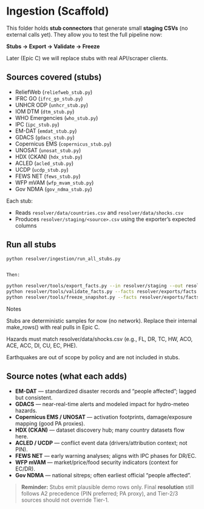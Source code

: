 # Ingestion (Scaffold)

This folder holds **stub connectors** that generate small **staging CSVs** (no external calls yet).
They allow you to test the full pipeline now:

**Stubs → Export → Validate → Freeze**

Later (Epic C) we will replace stubs with real API/scraper clients.

## Sources covered (stubs)
- ReliefWeb (`reliefweb_stub.py`)
- IFRC GO (`ifrc_go_stub.py`)
- UNHCR ODP (`unhcr_stub.py`)
- IOM DTM (`dtm_stub.py`)
- WHO Emergencies (`who_stub.py`)
- IPC (`ipc_stub.py`)
- EM-DAT (`emdat_stub.py`)
- GDACS (`gdacs_stub.py`)
- Copernicus EMS (`copernicus_stub.py`)
- UNOSAT (`unosat_stub.py`)
- HDX (CKAN) (`hdx_stub.py`)
- ACLED (`acled_stub.py`)
- UCDP (`ucdp_stub.py`)
- FEWS NET (`fews_stub.py`)
- WFP mVAM (`wfp_mvam_stub.py`)
- Gov NDMA (`gov_ndma_stub.py`)

Each stub:
- Reads `resolver/data/countries.csv` and `resolver/data/shocks.csv`
- Produces `resolver/staging/<source>.csv` using the exporter’s expected columns

## Run all stubs

```bash
python resolver/ingestion/run_all_stubs.py


Then:

python resolver/tools/export_facts.py --in resolver/staging --out resolver/exports
python resolver/tools/validate_facts.py --facts resolver/exports/facts.csv
python resolver/tools/freeze_snapshot.py --facts resolver/exports/facts.csv --month YYYY-MM
```

Notes

Stubs are deterministic samples for now (no network). Replace their internal make_rows() with real pulls in Epic C.

Hazards must match resolver/data/shocks.csv (e.g., FL, DR, TC, HW, ACO, ACE, ACC, DI, CU, EC, PHE).

Earthquakes are out of scope by policy and are not included in stubs.

## Source notes (what each adds)

- **EM-DAT** — standardized disaster records and “people affected”; lagged but consistent.
- **GDACS** — near-real-time alerts and modeled impact for hydro-meteo hazards.
- **Copernicus EMS / UNOSAT** — activation footprints, damage/exposure mapping (good PA proxies).
- **HDX (CKAN)** — dataset discovery hub; many country datasets flow here.
- **ACLED / UCDP** — conflict event data (drivers/attribution context; not PIN).
- **FEWS NET** — early warning analyses; aligns with IPC phases for DR/EC.
- **WFP mVAM** — market/price/food security indicators (context for EC/DR).
- **Gov NDMA** — national sitreps; often earliest official “people affected”.

> **Reminder:** Stubs emit plausible demo rows only. Final **resolution** still follows A2 precedence (PIN preferred; PA proxy), and Tier-2/3 sources should not override Tier-1.
